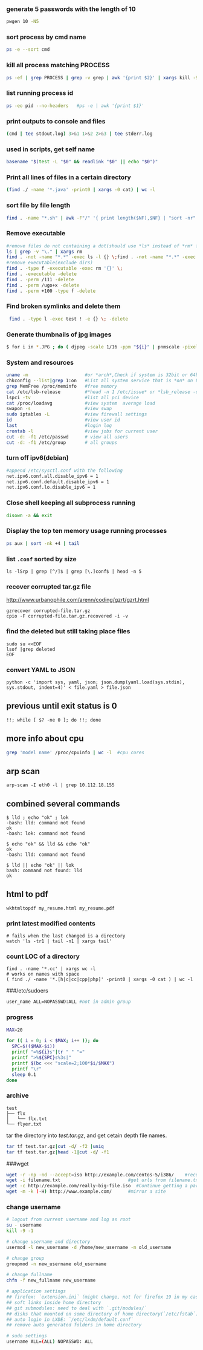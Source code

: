 ### generate 5 passwords with the length of 10
```bash
pwgen 10 -N5 
```
### sort process by cmd name
```bash
ps -e --sort cmd
```
### kill all process matching PROCESS
```bash
ps -ef | grep PROCESS | grep -v grep | awk '{print $2}' | xargs kill -9
```
### list running process id
```bash
ps -eo pid --no-headers   #ps -e | awk '{print $1}'
```
### print outputs to console and files
```bash
(cmd | tee stdout.log) 3>&1 1>&2 2>&3 | tee stderr.log
```
### used in scripts, get self name
```bash
basename "$(test -L "$0" && readlink "$0" || echo "$0")"
```
### Print all lines of files in a certain directory
```bash
(find ./ -name '*.java' -print0 | xargs -0 cat) | wc -l
```

### sort file by file length
```bash
find . -name "*.sh" | awk -F"/" '{ print length($NF),$NF} | "sort -nr" }'
```

### Remove executable
```bash
#remove files do not containing a dot(should use *ls* instead of *rm* first)
ls | grep -v "\." | xargs rm
find . -not -name "*.*" -exec ls -l {} \;find . -not -name "*.*" -exec rm -i {} \;
#remove executable(exclude dirs)
find . -type f -executable -exec rm '{}' \;
find . -executable -delete
find . -perm /111 -delete
find . -perm /ugo+x -delete
find . -perm +100 -type f -delete
```
### Find broken symlinks and delete them
```bash
 find . -type l -exec test ! -e {} \; -delete
```
### Generate thumbnails of jpg images
```bash
$ for i in *.JPG ; do ( djpeg -scale 1/16 -ppm "${i}" | pnmscale -pixels 50246 | cjpeg -optimize -progressive > /preview/"${i%%.*}".jpeg ) ; done
```
### System and resources
```bash
uname -m                     #or *arch*,Check if system is 32bit or 64bit
chkconfig --list|grep 1:on   #List all system service that is *on* on Level 1:
grep MemFree /proc/meminfo   #free memory
cat /etc/lsb-release         #*head -n 1 /etc/issue* or *lsb_release -d*
lspci -tv                    #list all pci device
cat /proc/loadavg            #view system  average load
swapon -s                    #view swap
sudo iptables -L             #view firewall settings
id                           #view user id
last                         #login log
crontab -l                   #view jobs for current user
cut -d: -f1 /etc/passwd      # view all users
cut -d: -f1 /etc/group       # all groups
```

### turn off ipv6(debian)
```bash
#append /etc/sysctl.conf with the following
net.ipv6.conf.all.disable_ipv6 = 1
net.ipv6.conf.default.disable_ipv6 = 1
net.ipv6.conf.lo.disable_ipv6 = 1
```

### Close shell keeping all subprocess running
```bash
disown -a && exit
```

### Display the top ten memory usage running processes
```bash
ps aux | sort -nk +4 | tail
```

### list `.conf` sorted by size
```
ls -lSrp | grep [^/]$ | grep [\.]conf$ | head -n 5
```

### recover corrupted tar.gz file
http://www.urbanophile.com/arenn/coding/gzrt/gzrt.html
```
gzrecover corrupted-file.tar.gz
cpio -F corrupted-file.tar.gz.recovered -i -v
```

### find the deleted but still taking place files
```
sudo su <<EOF
lsof |grep deleted
EOF
```

### convert YAML to JSON
```
python -c 'import sys, yaml, json; json.dump(yaml.load(sys.stdin), sys.stdout, indent=4)' < file.yaml > file.json
```

## previous until exit status is 0
```
!!; while [ $? -ne 0 ]; do !!; done
```

## more info about cpu
``` bash
grep 'model name' /proc/cpuinfo | wc -l  #cpu cores
```

## arp scan
```
arp-scan -I eth0 -l | grep 10.112.18.155
```

## combined several commands
```
$ lld ; echo "ok" ; lok
-bash: lld: command not found
ok
-bash: lok: command not found

$ echo "ok" && lld && echo "ok"
ok
-bash: lld: command not found

$ lld || echo "ok" || lok
bash: command not found: lld
ok
```

## html to pdf
```
wkhtmltopdf my_resume.html my_resume.pdf
```

### print latest modified contents
```
# fails when the last changed is a directory
watch 'ls -tr1 | tail -n1 | xargs tail'
```

### count LOC of a directory
```
find . -name '*.cc' | xargs wc -l
# works on names with space
( find ./ -name '*.[h|c|cc|cpp|php]' -print0 | xargs -0 cat ) | wc -l
```

###/etc/sudoers

```bash
user_name ALL=NOPASSWD:ALL #not in admin group
```

### progress

```bash
MAX=20

for (( i = 0; i < $MAX; i++ )); do
  SPC=$(($MAX-$i))
  printf "=%${i}s"|tr " " "="
  printf ">%${SPC}s%3s|"
  printf $(bc <<< "scale=2;100*$i/$MAX")
  printf "\r"
  sleep 0.1
done
```

### archive

```text
test
├── flx
│   └── flx.txt
└── flyer.txt
```
tar the directory into _test.tar.gz_, and get cetain depth file names.
```bash
tar tf test.tar.gz|cut -d/ -f2 |uniq
tar tf test.tar.gz|head -1|cut -d/ -f1
```

###wget
```bash
wget -r -np -nd --accept=iso http://example.com/centos-5/i386/    #recursively,don't traverse parent dir,don't re-construct locally,only accept iso files
wget -i filename.txt                         #get urls from filename.txt
wget -c http://example.com/really-big-file.iso  #Continue getting a partially-downloaded file
wget -m -k (-H) http://www.example.com/      #mirror a site
```

### change username

```bash
# logout from current username and log as root
su - username
kill -9 -1

# change username and directory
usermod -l new_username -d /home/new_username -m old_username

# change group
groupmod -n new_username old_username

# change fullname
chfn -f new_fullname new_username

# application settings
## firefox: `extension.ini` (might change, not for firefox 19 in my case)
## soft links inside home directory
## git submodules: need to deal with `.git/modules/`
## disks that mounted on some directory of home directory(`/etc/fstab`)
## auto login in LXDE: `/etc/lxdm/default.conf`
## remove auto generated folders in home directory

# sudo settings
username ALL=(ALL) NOPASSWD: ALL
```
